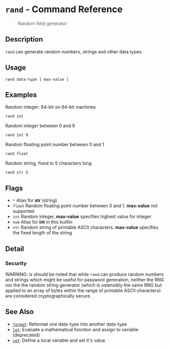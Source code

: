 # `rand` - Command Reference

> Random field generator

## Description

`rand` can generate random numbers, strings and other data types.

## Usage

```
rand data-type [ max-value ]
```

## Examples

Random integer: 64-bit on 64-bit machines

```
rand int
```

Random integer between 0 and 9

```
rand int 9
```

Random floating point number between 0 and 1

```
rand float
```

Random string, fixed to 5 characters long

```
rand str 5
```

## Flags

* `*`
    Alias for **str** (string)
* `float`
    Random floating point number between 0 and 1. **max-value** not supported
* `int`
    Random integer, **max-value** specifies highest value for integer
* `num`
    Alias for **int** in this builtin
* `str`
    Random string of printable ASCII characters. **max-value** specifies the fixed length of the string

## Detail

### Security

WARNING: is should be noted that while `rand` can produce random numbers and
strings which might be useful for password generation, neither the RNG nor the
the random string generator (which is ostensibly the same RNG but applied to an
array of bytes within the range of printable ASCII characters) are considered
cryptographically secure.

## See Also

* [`format`](../commands/format.md):
  Reformat one data-type into another data-type
* [`let`](../commands/let.md):
  Evaluate a mathematical function and assign to variable (deprecated)
* [`set`](../commands/set.md):
  Define a local variable and set it's value
